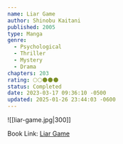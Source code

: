 ```yaml
---
name: Liar Game
author: Shinobu Kaitani
published: 2005
type: Manga
genre:
  - Psychological
  - Thriller
  - Mystery
  - Drama
chapters: 203
rating: 🌕🌕🌑🌑🌑
status: Completed
date: 2023-03-17 09:36:10 -0500
updated: 2025-01-26 23:44:03 -0600
---
```


![[liar-game.jpg|300]]

Book Link: [Liar Game](https://myanimelist.net/manga/1649/Liar_Game)
